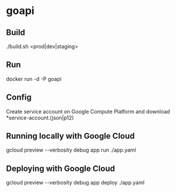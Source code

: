# goapi

## Build
./build.sh <prod|dev|staging>

## Run
docker run -d -P goapi

## Config
Create service account on Google Compute Platform and download *service-account.(json|p12)

## Running locally with Google Cloud
gcloud preview  --verbosity debug  app run ./app.yaml

## Deploying with Google Cloud
gcloud preview  --verbosity debug  app deploy ./app.yaml
